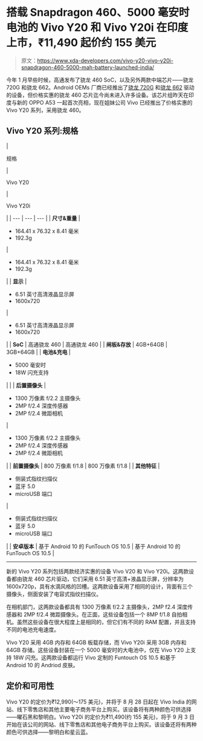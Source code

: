 # 搭载 Snapdragon 460、5000 毫安时电池的 Vivo Y20 和 Vivo Y20i 在印度上市，₹11,490 起价约 155 美元

> 原文：<https://www.xda-developers.com/vivo-y20-vivo-y20i-snapdragon-460-5000-mah-battery-launched-india/>

今年 1 月早些时候，高通发布了骁龙 460 SoC，以及另外两款中端芯片——骁龙 720G 和骁龙 662。Android OEMs 厂商已经推出了[骁龙 720G](https://www.xda-developers.com/poco-m2-pro-launched-india-snapdragon-720g-5000mah-battery-33w-fast-charger/) 和[骁龙 662](https://www.xda-developers.com/motorola-moto-g9-snapdragon-662-5000mah-battery-launched-india/) 驱动的设备，但价格实惠的骁龙 460 芯片迄今尚未进入许多设备。该芯片组昨天在印度与新的 OPPO A53 一起首次亮相，现在姐妹公司 Vivo 已经推出了价格实惠的 Vivo Y20 系列，采用骁龙 460。

## Vivo Y20 系列:规格

| 

规格

 | 

Vivo Y20

 | 

Vivo Y20i

 |
| --- | --- | --- |
| **尺寸&重量** | 

*   164.41 x 76.32 x 8.41 毫米
*   192.3g

 | 

*   164.41 x 76.32 x 8.41 毫米
*   192.3g

 |
| **显示** | 

*   6.51 英寸高清液晶显示屏
*   1600x720

 | 

*   6.51 英寸高清液晶显示屏
*   1600x720

 |
| **SoC** | 高通骁龙 460 | 高通骁龙 460 |
| **闸板&存放** | 4GB+64GB | 3GB+64GB |
| **电池&充电** | 

*   5000 毫安时
*   18W 闪充支持

 |  |
| **后置摄像头** | 

*   1300 万像素 f/2.2 主摄像头
*   2MP f/2.4 深度传感器
*   2MP f/2.4 微距相机

 | 

*   1300 万像素 f/2.2 主摄像头
*   2MP f/2.4 深度传感器
*   2MP f/2.4 微距相机

 |
| **前置摄像头** | 800 万像素 f/1.8 | 800 万像素 f/1.8 |
| **其他特征** | 

*   侧装式指纹扫描仪
*   蓝牙 5.0
*   microUSB 端口

 | 

*   侧装式指纹扫描仪
*   蓝牙 5.0
*   microUSB 端口

 |
| **安卓版本** | 基于 Android 10 的 FunTouch OS 10.5 | 基于 Android 10 的 FunTouch OS 10.5 |

* * *

新的 Vivo Y20 系列包括两款经济实惠的设备 Vivo V20 和 Vivo Y20i。这两款设备都由骁龙 460 芯片驱动，它们采用 6.51 英寸高清+液晶显示屏，分辨率为 1600x720p，具有水滴风格的凹槽。这两款设备采用了相同的设计，背面有三个摄像头，侧面安装了电容式指纹扫描仪。

在相机部门，这两款设备都具有 1300 万像素 f/2.2 主摄像头，2MP f2.4 深度传感器和 2MP f/2.4 微距摄像头。在正面，这些设备包括一个 8MP f/1.8 自拍相机。虽然这些设备在很大程度上是相同的，但它们有不同的 RAM 配置，并且支持不同的电池充电速度。

Vivo Y20 采用 4GB 内存和 64GB 板载存储，而 Vivo Y20i 采用 3GB 内存和 64GB 存储。这些设备封装在一个 5000 毫安时的大电池中，仅在 Vivo Y20 上支持 18W 闪充。这两款设备都运行 Vivo 定制的 Funtouch OS 10.5 和基于 Android 10 的 Andriod 皮肤。

## 定价和可用性

Vivo Y20 的定价为₹12,990(～175 美元)，并将于 8 月 28 日起在 Vivo India 的网站、线下零售店和其他主要电子商务平台上购买。该设备将有两种颜色可供选择——曜石黑和黎明白。Vivo Y20i 的定价为₹11,490(约 155 美元)，将于 9 月 3 日开始在该公司的网站、线下零售店和其他电子商务平台上购买。该设备还将有两种颜色可供选择——黎明白和星云蓝。
